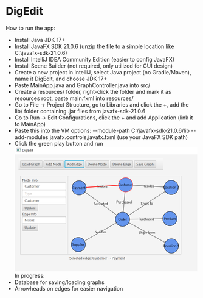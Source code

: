 # DigEdit  
How to run the app:  
- Install Java JDK 17+  
- Install JavaFX SDK 21.0.6 (unzip the file to a simple location like C:\javafx-sdk-21.0.6)  
- Install IntelliJ IDEA Community Edition (easier to config JavaFX)  
- Install Scene Builder (not required, only utilized for GUI design)  
- Create a new project in IntelliJ, select Java project (no Gradle/Maven), name it DigEdit, and choose JDK 17+  
- Paste MainApp.java and GraphController.java into src/  
- Create a resources/ folder, right-click the folder and mark it as resources root, paste main.fxml into resources/  
- Go to File -> Project Structure, go to Libraries and click the +, add the lib/ folder containing .jar files from javafx-sdk-21.0.6  
- Go to Run -> Edit Configurations, click the + and add Application (link it to MainApp)  
- Paste this into the VM options: --module-path C:/javafx-sdk-21.0.6/lib --add-modules javafx.controls,javafx.fxml (use your JavaFX SDK path)  
- Click the green play button and run  
![Example](example.PNG)  
In progress:  
- Database for saving/loading graphs  
- Arrowheads on edges for easier navigation  
